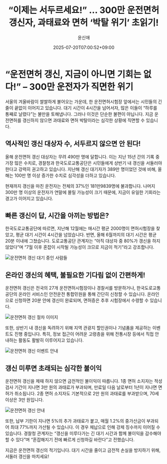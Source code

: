 ﻿---
title: "“이제는 서두르세요!” … 300만 운전면허 갱신자, 과태료와 면허 ‘박탈 위기’ 초읽기!"
description: "## 갱신 대상 490만명 역대 최다 연말 몰리면 4시간 이상 대기 지금 갱신하면 20분 내외 처리 ..."
date: 2025-07-20T07:00:52+09:00
author: "윤신애"
categories: ["automotive"]
tags: ["뉴스", "이슈", "과태료", "면허 취소", "운전면허", "운전면허 갱신", "운전면허시험장", "시민 불만"]
hash: 1e07eb48
source_url: "https://www.reportera.co.kr/car/renewal-of-a-drivers-license/"
url: "/automotive/ijeneun-seodureuseyo-300man-unjeonmyeonheo/"
images: ["https://imagedelivery.net/BhPWbivJAhTvor9c-8lV2w/88c71db9-0048-4023-0b87-a3e28d09e300/public", "https://imagedelivery.net/BhPWbivJAhTvor9c-8lV2w/49dda6f6-63e7-4492-d7a2-4579b84dd400/public", "https://imagedelivery.net/BhPWbivJAhTvor9c-8lV2w/77971662-0ac0-4702-51d3-45ab1463b200/public", "https://imagedelivery.net/BhPWbivJAhTvor9c-8lV2w/2f805990-8c88-4204-2efe-a3c2a1b5c700/public"]
thumbnail: "https://imagedelivery.net/BhPWbivJAhTvor9c-8lV2w/88c71db9-0048-4023-0b87-a3e28d09e300/public"
image: "https://imagedelivery.net/BhPWbivJAhTvor9c-8lV2w/88c71db9-0048-4023-0b87-a3e28d09e300/public"
featured_image: "https://imagedelivery.net/BhPWbivJAhTvor9c-8lV2w/88c71db9-0048-4023-0b87-a3e28d09e300/public"
image_width: 1200
image_height: 630
slug: "ijeneun-seodureuseyo-300man-unjeonmyeonheo"
type: "post"
layout: "single"
news_keywords: "뉴스, 이슈, 과태료, 면허 취소, 운전면허"
robots: "index, follow"
draft: false
---

# “운전면허 갱신, 지금이 아니면 기회는 없다!” – 300만 운전자가 직면한 위기

서울의 겨울바람이 쌀쌀하게 불어오는 가운데, 한 운전면허시험장 앞에서는 시민들의 긴 줄이 끝없이 이어지고 있습니다. 대기 시간이 4시간을 넘어서자, 많은 이들이 “하루를 통째로 날렸다”는 불만을 토해냅니다. 그러나 이것은 단순한 불편이 아닙니다. 지금 운전면허를 갱신하지 않으면 과태료와 면허 박탈이라는 심각한 상황에 직면할 수 있습니다.

## 역사적인 갱신 대상자 수, 서두르지 않으면 안 된다!

올해 운전면허 갱신 대상자는 무려 490만 명에 달합니다. 이는 지난 15년 간의 기록 중 가장 많은 수치로, 경찰청과 한국도로교통공단은 시민들에게 상반기 내 갱신을 서둘러야 한다고 강력히 권고하고 있습니다. 지난해 갱신 대기자가 389만 명이었던 것에 비해, 올해는 100만 명 이상 증가한 수치로 심각성을 더하고 있습니다.

현재까지 갱신을 마친 운전자는 전체의 37%인 181만9839명에 불과합니다. 나머지 300만 명 이상의 운전자가 연말에 몰릴 가능성이 크기 때문에, 지금이 유일한 기회라는 경고가 이어지고 있습니다.

## 빠른 갱신이 답, 시간을 아끼는 방법은?

한국도로교통공단에 따르면, 지난해 12월에는 매시간 평균 2000명이 면허시험장을 찾았고, 평균 대기 시간이 4시간을 넘었습니다. 반면, 올해 6월까지의 대기 시간은 평균 20분 이내에 그쳤습니다. 도로교통공단 관계자는 “아직 대상자 중 80%가 갱신을 하지 않았다”며 “7월 이후 혼잡이 시작될 가능성이 크므로 지금이 적기”라고 강조합니다.


![운전면허 갱신 대기 중인 사람들](https://imagedelivery.net/BhPWbivJAhTvor9c-8lV2w/77971662-0ac0-4702-51d3-45ab1463b200/public)


## 온라인 갱신의 혜택, 불필요한 기다림 없이 간편하게!

운전면허 갱신은 전국의 27개 운전면허시험장이나 경찰서를 방문하거나, 한국도로교통공단의 온라인 서비스인 안전운전 통합민원을 통해 간단히 신청할 수 있습니다. 온라인으로 신청하면 20분 안에 갱신이 완료되며, 면허증은 추후 시험장에서 수령할 수 있습니다.


![운전면허 갱신 절차 이미지](https://imagedelivery.net/BhPWbivJAhTvor9c-8lV2w/88c71db9-0048-4023-0b87-a3e28d09e300/public)


또한, 상반기 내 갱신을 독려하기 위해 지역 관광지 할인권이나 기념품을 제공하는 이벤트도 진행 중입니다. 특히, 정보 접근이 어려운 고령층을 위해 전통시장 등에서 직접 안내하는 활동도 활발히 이루어지고 있습니다.


![운전면허 갱신 이벤트 안내](https://imagedelivery.net/BhPWbivJAhTvor9c-8lV2w/49dda6f6-63e7-4492-d7a2-4579b84dd400/public)


## 갱신 미루면 초래되는 심각한 불이익

운전면허 갱신을 제때 하지 않으면 금전적인 불이익이 따릅니다. 1종 면허 소지자는 적성검사 기간이 지나면 3만 원의 과태료가 부과되며, 만료일 다음 날로부터 1년이 지나면 면허가 취소됩니다. 2종 면허 소지자도 기본적으로 2만 원의 과태료를 부과받으며, 70세 이상은 3만 원입니다.


![운전면허 갱신 안내](https://imagedelivery.net/BhPWbivJAhTvor9c-8lV2w/2f805990-8c88-4204-2efe-a3c2a1b5c700/public)


또한, 납부 기한이 지나면 5%의 추가 과태료가 붙고, 매월 1.2%의 중가산금이 부과되어 최대 77%까지 가산될 수 있습니다. 이 경우 체납으로 인해 강제 징수까지 이어질 수 있습니다. 경찰청 관계자는 “갱신을 미루다가는 긴 대기 시간과 함께 불이익을 감수해야 할 수 있다”며 “혼잡해지기 전에 빠르게 신청하길 바란다”고 전했습니다.

지금은 운전면허 갱신의 적기입니다. 대기 시간을 줄이고 금전적 손실을 방지하기 위해, 서둘러 갱신을 마치세요!


